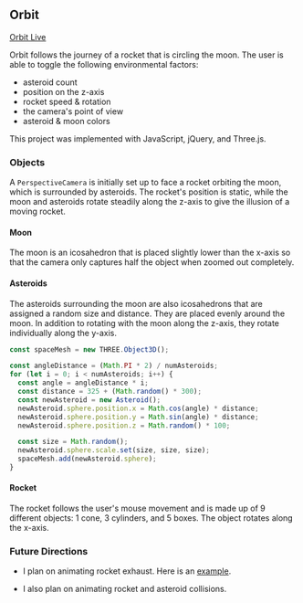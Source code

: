 ## Orbit

[Orbit Live][orbit]

[orbit]: https://chloejchou.github.io/orbit/

Orbit follows the journey of a rocket that is circling the moon. The user is able to toggle the following environmental factors:

* asteroid count
* position on the z-axis
* rocket speed & rotation
* the camera's point of view
* asteroid & moon colors

This project was implemented with JavaScript, jQuery, and Three.js.

### Objects

A `PerspectiveCamera` is initially set up to face a rocket orbiting the moon, which is surrounded by asteroids. The rocket's position is static, while the moon and asteroids rotate steadily along the z-axis to give the illusion of a moving rocket.

#### Moon

The moon is an icosahedron that is placed slightly lower than the x-axis so that the camera only captures half the object when zoomed out completely.

#### Asteroids

The asteroids surrounding the moon are also icosahedrons that are assigned a random size and distance. They are placed evenly around the moon. In addition to rotating with the moon along the z-axis, they rotate individually along the y-axis.

```js
const spaceMesh = new THREE.Object3D();

const angleDistance = (Math.PI * 2) / numAsteroids;
for (let i = 0; i < numAsteroids; i++) {
  const angle = angleDistance * i;
  const distance = 325 + (Math.random() * 300);
  const newAsteroid = new Asteroid();
  newAsteroid.sphere.position.x = Math.cos(angle) * distance;
  newAsteroid.sphere.position.y = Math.sin(angle) * distance;
  newAsteroid.sphere.position.z = Math.random() * 100;

  const size = Math.random();
  newAsteroid.sphere.scale.set(size, size, size);
  spaceMesh.add(newAsteroid.sphere);
}
```

#### Rocket

The rocket follows the user's mouse movement and is made up of 9 different objects: 1 cone, 3 cylinders, and 5 boxes. The object rotates along the x-axis.

### Future Directions
* I plan on animating rocket exhaust. Here is an [example][example].

[example]: https://codepen.io/murdoc/pen/aOPaqZ

* I also plan on animating rocket and asteroid collisions.
